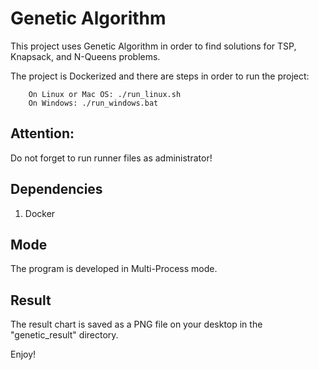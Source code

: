 # Genetic Algorithm

This project uses Genetic Algorithm in order to find solutions for TSP, Knapsack, and N-Queens problems.

The project is Dockerized and there are steps in order to run the project:

		On Linux or Mac OS: ./run_linux.sh
  		On Windows: ./run_windows.bat

## Attention:
Do not forget to run runner files as administrator!

## Dependencies
1. Docker

## Mode
The program is developed in Multi-Process mode.

## Result
The result chart is saved as a PNG file on your desktop in the "genetic_result" directory.

Enjoy!
